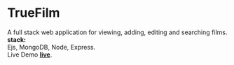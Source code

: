 # TrueFilm  
A full stack web application for viewing, adding, editing and searching films.    
<b>stack:</b>     
Ejs, MongoDB, Node, Express.     
Live Demo <b><a href="https://truefilm.cyclic.app/">live</a></b>.

